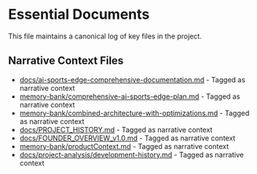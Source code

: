 # Essential Documents

This file maintains a canonical log of key files in the project.

## Narrative Context Files

- [docs/ai-sports-edge-comprehensive-documentation.md](docs/ai-sports-edge-comprehensive-documentation.md) - Tagged as narrative context
- [memory-bank/comprehensive-ai-sports-edge-plan.md](memory-bank/comprehensive-ai-sports-edge-plan.md) - Tagged as narrative context
- [memory-bank/combined-architecture-with-optimizations.md](memory-bank/combined-architecture-with-optimizations.md) - Tagged as narrative context
- [docs/PROJECT_HISTORY.md](docs/PROJECT_HISTORY.md) - Tagged as narrative context
- [docs/FOUNDER_OVERVIEW_v1.0.md](docs/FOUNDER_OVERVIEW_v1.0.md) - Tagged as narrative context
- [memory-bank/productContext.md](memory-bank/productContext.md) - Tagged as narrative context
- [docs/project-analysis/development-history.md](docs/project-analysis/development-history.md) - Tagged as narrative context
